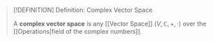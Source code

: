 >[!DEFINITION] Definition: Complex Vector Space
>
>A **complex vector space** is any [[Vector Space]] $(V, \mathbb{C}, +, \cdot)$ over the [[Operations|field of the complex numbers]].
>